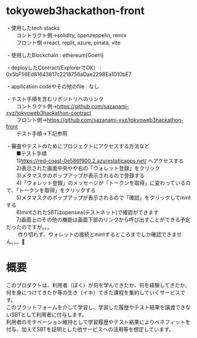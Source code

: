 # tokyoweb3hackathon-front
・使用したtech stacks  
　　コントラクト側→solidity, openzeppelin, remix  
　　フロント側→react, replit, azure, pinata, vite  
 
・使用したBlockchain : ethereum(Goerli)  

・deployしたContract(ExplorerでOK） : 0x5bF56Ed81643817c2218756aDae229BEa1D10bE7  

・application codeやその他のfile : なし  

・テスト手順を含むリポジトリへのリンク  
　　コントラクト側→https://github.com/sazanami-xyz/tokyoweb3hackathon-contract   
　　フロント側→https://github.com/sazanami-xyz/tokyoweb3hackathon-front  
　　テスト手順→下記参照  

・審査やテストのためにプロジェクトにアクセスする方法など  
　　■テスト手順  
　　1)https://red-coast-0e586f900.2.azurestaticapps.net/ へアクセスする  
　　2)表示された画面中央やや右の「ウォレット登録」をクリック  
　　3)メタマスクのポップアップが表示されるので登録する  
　　4)「ウォレット登録」のメッセージが「トークンを取得」に変わっているので、「トークンを取得」をクリックする  
　　5)メタマスクのポップアップが表示されるので「確認」をクリックしてmintする  
　　6)mintされたSBTはopensea(テストネット)で確認ができます  
　　7)画面上のその他の機能は画面下部のリンクから呼び出すことができる予定だったのですが。。。  
　　  作り切れず、ウォレットの接続とmintするところまでしか確認できません。。。🙇  

# 概要  
このプロダクトは、利用者（ぼく）が何を学んできたか、何を経験してきたか、何を身につけてきたか等の生き（イキ）てきた課程を集約していくサービスです。  
このプラットフォームを介して学習し、学習した履歴やテスト結果を譲渡できないSBTとして利用者に付与します。  
利用者のモチベーション維持として学習履歴やテスト結果によりベネフィットを付与、加えてSBTを証明とした他サービスへの活用等を想定しています。  
